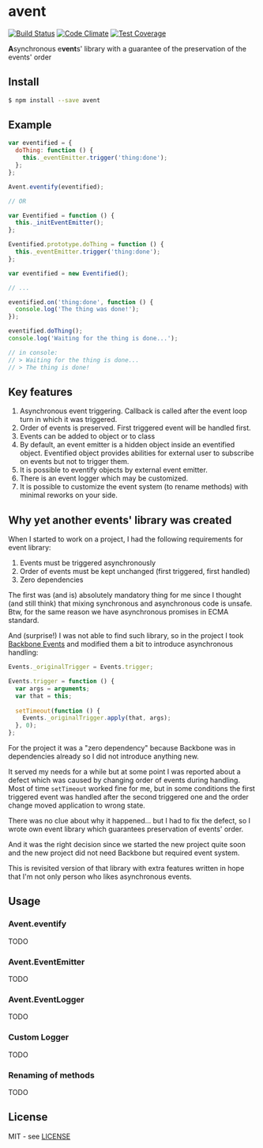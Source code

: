 # avent

[![Build Status](https://semaphoreci.com/api/v1/vic/avent/branches/master/badge.svg)](https://semaphoreci.com/vic/avent) [![Code Climate](https://codeclimate.com/github/VicNumber21/avent/badges/gpa.svg)](https://codeclimate.com/github/VicNumber21/avent) [![Test Coverage](https://codeclimate.com/github/VicNumber21/avent/badges/coverage.svg)](https://codeclimate.com/github/VicNumber21/avent/coverage)

**A**synchronous e**vent**s' library with a guarantee of the preservation of the events' order

## Install

```bash
$ npm install --save avent
```

## Example

````js
var eventified = {
  doThing: function () {
    this._eventEmitter.trigger('thing:done');
  };
};

Avent.eventify(eventified);

// OR

var Eventified = function () {
  this._initEventEmitter();
};

Eventified.prototype.doThing = function () {
  this._eventEmitter.trigger('thing:done');
};

var eventified = new Eventified();

// ...

eventified.on('thing:done', function () {
  console.log('The thing was done!');
});

eventified.doThing();
console.log('Waiting for the thing is done...');

// in console:
// > Waiting for the thing is done...
// > The thing is done!
````

## Key features

1. Asynchronous event triggering. Callback is called after the event loop turn in which it was triggered.
1. Order of events is preserved. First triggered event will be handled first.
1. Events can be added to object or to class
1. By default, an event emitter is a hidden object inside an eventified object. Eventified object provides abilities for external 
user to subscribe on events but not to trigger them.
1. It is possible to eventify objects by external event emitter.
1. There is an event logger which may be customized.
1. It is possible to customize the event system (to rename methods) with minimal reworks on your side.

## Why yet another events' library was created

When I started to work on a project, I had the following requirements for event library:

1. Events must be triggered asynchronously
1. Order of events must be kept unchanged (first triggered, first handled)
1. Zero dependencies

The first was (and is) absolutely mandatory thing for me since I thought (and still think) that mixing synchronous and
asynchronous code is unsafe.
Btw, for the same reason we have asynchronous promises in ECMA standard.

And (surprise!) I was not able to find such library, so in the project I took [Backbone Events](http://backbonejs.org/#Events)
and modified them a bit to introduce asynchronous handling:

```js
Events._originalTrigger = Events.trigger;

Events.trigger = function () {
  var args = arguments;
  var that = this;
  
  setTimeout(function () {
    Events._originalTrigger.apply(that, args);
  }, 0);
};
```

For the project it was a "zero dependency" because Backbone was in dependencies already so I did not introduce
anything new.

It served my needs for a while but at some point I was reported about a defect which was caused by changing order of
events during handling. Most of time ```setTimeout``` worked fine for me, but in some conditions the first triggered
event was handled after the second triggered one and the order change moved application to wrong state.

There was no clue about why it happened... but I had to fix the defect, so I wrote own event library which guarantees
preservation of events' order.

And it was the right decision since we started the new project quite soon and the new project did not need Backbone
but required event system.

This is revisited version of that library with extra features written in hope that I'm not only person who likes
asynchronous events.

## Usage

### Avent.eventify

TODO

### Avent.EventEmitter

TODO

### Avent.EventLogger

TODO

### Custom Logger

TODO

### Renaming of methods

TODO

## License

MIT - see [LICENSE](https://raw.githubusercontent.com/VicNumber21/avent/master/LICENSE)
